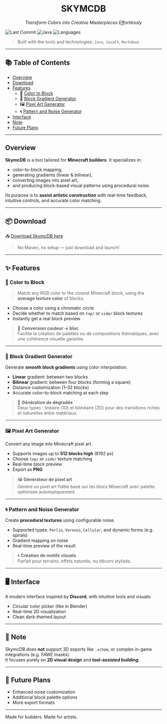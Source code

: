 <h1 align="center">SKYMCDB</h1>
<p align="center"><em>Transform Colors into Creative Masterpieces Effortlessly</em></p>


![Last Commit](https://img.shields.io/badge/last%20commit-today-brightgreen?style=flat-square)
![Java](https://img.shields.io/badge/java-99%25-blue?style=flat-square)
![Languages](https://img.shields.io/badge/languages-3-informational?style=flat-square)

> Built with the tools and technologies: `Java`, `JavaFX`, `Markdown`

---

## 📚 Table of Contents
- [Overview](#overview)
- [Download](#-download)
- [Features](#-features)
  - 🎨 [Color to Block](#-color-to-block)
  - 🌈 [Block Gradient Generator](#-block-gradient-generator)
  - 🖼️ [Pixel Art Generator](#-pixel-art-generator)
  - 🌀 [Pattern and Noise Generator](#-pattern-and-noise-generator)
- [Interface](#interface)
- [Note](#note)
- [Future Plans](#future-plans)

---

## Overview

**SkymcDB** is a tool tailored for **Minecraft builders**. It specializes in:
- color-to-block mapping,
- generating gradients (linear & bilinear),
- converting images into pixel art,
- and producing block-based visual patterns using procedural noise.

Its purpose is to **assist artistic construction** with real-time feedback, intuitive controls, and accurate color matching.

---

## 📦 Download

📥 [Download SkymcDB here](https://www.skynightbuilds.com/skymcdb)

> No Maven, no setup — just download and launch!

---

## ✨ Features

### 🎨 Color to Block

> Match any RGB color to the closest Minecraft block, using the **average texture color** of blocks.

- Choose a color using a chromatic circle
- Decide whether to match based on `top/` or `side/` block textures
- Instantly get a real block preview

> 🎨 **Conversion couleur → bloc**  
Facilite la création de palettes ou de compositions thématiques, avec une cohérence visuelle garantie.

---

### 🌈 Block Gradient Generator

Generate **smooth block gradients** using color interpolation.

- **Linear** gradient: between two blocks
- **Bilinear** gradient: between four blocks (forming a square)
- Distance customization (1–32 blocks)
- Accurate color-to-block matching at each step

> 🌈 **Génération de dégradés**  
Deux types : linéaire (1D) et bilinéaire (2D) pour des transitions riches et naturelles entre matériaux.

---

### 🖼️ Pixel Art Generator

Convert any image into Minecraft pixel art.

- Supports images up to **512 blocks high** (8192 px)
- Choose `top/` or `side/` texture matching
- Real-time block preview
- Export as **PNG**

> 🖼️ **Générateur de pixel art**  
Génère un pixel art fidèle basé sur les blocs Minecraft avec palette optimisée automatiquement.

---

### 🌀 Pattern and Noise Generator

Create **procedural textures** using configurable noise.

- Supported types: `Perlin`, `Voronoi`, `Cellular`, and dynamic forms (e.g. spirals)
- Gradient mapping on noise
- Real-time preview of the result

> 🌀 **Création de motifs visuels**  
Parfait pour terrains, effets naturels, ou décors stylisés.

---

## 🖥️ Interface

A modern interface inspired by **Discord**, with intuitive tools and visuals:

- Circular color picker (like in Blender)
- Real-time 2D visualization
- Clean dark-themed layout

---

## 📌 Note

SkymcDB does **not** support 3D exports like `.schem`, or complex in-game integrations (e.g. FAWE masks).  
It focuses purely on **2D visual design** and **tool-assisted building**.

---

## 🚀 Future Plans

- Enhanced noise customization
- Additional block palette options
- More export formats

---

Made for builders. Made for artists.
